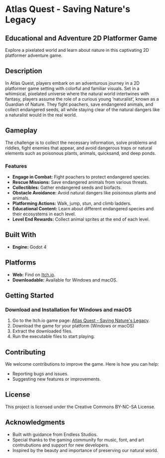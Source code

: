 # Atlas Quest - Saving Nature's Legacy

## Educational and Adventure 2D Platformer Game

Explore a pixelated world and learn about nature in this captivating 2D platformer adventure game. 

## Description

In Atlas Quest, players embark on an adventurous journey in a 2D platformer game setting with colorful and familiar visuals. Set in a whimsical, pixelated universe where the natural world intertwines with fantasy, players assume the role of a curious young ‘naturalist’, known as a Guardian of Nature. They fight poachers, save endangered animals, and collect endangered seeds, all while staying clear of the natural dangers like a naturalist would in the real world.

## Gameplay

The challenge is to collect the necessary information, solve problems and riddles, fight enemies that appear, and avoid dangerous traps or natural elements such as poisonous plants, animals, quicksand, and deep ponds.

### Features

* **Engage in Combat:** Fight poachers to protect endangered species.
* **Rescue Missions:** Save endangered animals from various threats.
* **Collectibles:** Gather endangered seeds and biofacts.
* **Obstacle Avoidance:** Avoid natural dangers like poisonous plants and animals.
* **Platforming Actions:** Walk, jump, stun, and climb ladders.
* **Educational Content:** Learn about different endangered species and their ecosystems in each level.
* **Level End Rewards:** Collect animal sprites at the end of each level.

## Built With

* **Engine:** Godot 4

## Platforms

* **Web:** Find on [Itch.io](https://uccellolibero.itch.io/atlas-quest).
* **Downloadable:** Available for Windows and macOS.

## Getting Started

### Download and Installation for Windows and macOS

1. Go to the Itch.io game page: [Atlas Quest - Saving Nature's Legacy](https://uccellolibero.itch.io/atlas-quest).
2. Download the game for your platform (Windows or macOS)
3. Extract the downloaded files.
4. Run the executable files to start playing.

## Contributing

We welcome contributions to improve the game. Here is how you can help:

* Reporting bugs and issues.
* Suggesting new features or improvements.

## License

This project is licensed under the Creative Commons BY-NC-SA License.

## Acknowledgments

* Built with guidance from Endless Studios. 
* Special thanks to the gaming community for music, font, and art contrubutions and support for new developers.
* Inspired by the beauty and importance of preserving our natural world. 

